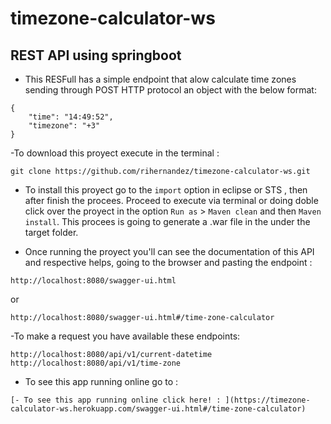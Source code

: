 # timezone-calculator-ws

## REST API using springboot

- This RESFull has a simple endpoint that alow calculate time zones sending through POST HTTP protocol an object with the below format:

```
{
    "time": "14:49:52",
    "timezone": "+3"
}
```


-To download this proyect execute in the terminal :
```
git clone https://github.com/rihernandez/timezone-calculator-ws.git
```

- To install this proyect go to the `import` option in eclipse or STS , then after finish the procees. Proceed to execute via terminal or doing doble click over the proyect in the option `Run as` > `Maven clean` and then `Maven install`. This procees is going to generate a .war file in the under the target folder.

- Once running the proyect you'll can see the documentation of this API and respective helps, going to the browser and pasting the endpoint :
```
http://localhost:8080/swagger-ui.html
```
or 
```
http://localhost:8080/swagger-ui.html#/time-zone-calculator
```

-To make a request you have available these endpoints:
```
http://localhost:8080/api/v1/current-datetime
http://localhost:8080/api/v1/time-zone
```
- To see this app running online go to :
```
[- To see this app running online click here! : ](https://timezone-calculator-ws.herokuapp.com/swagger-ui.html#/time-zone-calculator)
```





